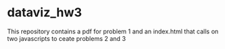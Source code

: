 # dataviz_hw3

This repository contains a pdf for problem 1 and an index.html that calls on two javascripts to ceate problems 2 and 3

